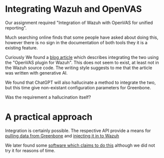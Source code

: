 # Integrating Wazuh and OpenVAS

Our assignment required "Integration of Wazuh with OpenVAS for unified
reporting".

Much searching online finds that some people have asked about doing this,
however there is no sign in the documentation of both tools they it is a
existing feature.

Curiously We found a
[blog article](https://www.infopercept.com/blogs/supercharge-your-security-integrate-openvas-with-wazuh-for-comprehensive-vulnerability-scanning-and-threat-detection)
which describes integrating the two using the "OpenVAS plugin for Wazuh".
This does not seem to exist, at least not in the Wazuh source code. The writing
style suggests to me that the article was written with generative AI.

We found that ChatGPT will also hallucinate a method to integrate the two, but
this time give non-existant configuration parameters for Greenbone.

Was the requirement a hallucination itself?

# A practical approach

Integration is certainly possible. The respective API provide a means for
[pulling data from Greenbone](https://greenbone.github.io/python-gvm/api/gmpv225.html#gvm.protocols.gmp.GMPv225.get_reports)
and
[injecting it in to Wazuh](https://documentation.wazuh.com/current/user-manual/api/reference.html#operation/api.controllers.event_controller.forward_event)

We later found some
[software which claims to do this](https://github.com/MuhamadAjiW/Gvm-Scripts)
although we did not try it for reasons of time.
